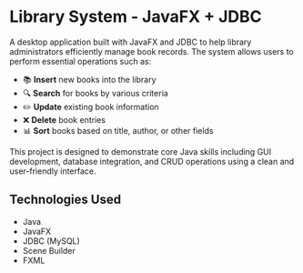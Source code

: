 # Library System - JavaFX + JDBC

A desktop application built with JavaFX and JDBC to help library administrators efficiently manage book records. The system allows users to perform essential operations such as:

- 📚 **Insert** new books into the library
- 🔍 **Search** for books by various criteria
- ✏️ **Update** existing book information
- ❌ **Delete** book entries
- 📊 **Sort** books based on title, author, or other fields

This project is designed to demonstrate core Java skills including GUI development, database integration, and CRUD operations using a clean and user-friendly interface.

## Technologies Used

- Java
- JavaFX
- JDBC (MySQL)
- Scene Builder
- FXML
